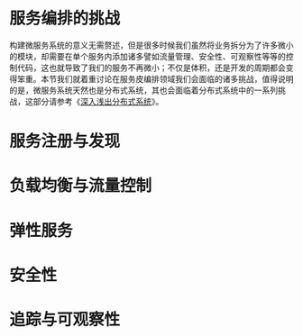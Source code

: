 # 服务编排的挑战

构建微服务系统的意义无需赘述，但是很多时候我们虽然将业务拆分为了许多微小的模块，却需要在单个服务内添加诸多譬如流量管理、安全性、可观察性等等的控制代码，这也就导致了我们的服务不再微小；不仅是体积，还是开发的周期都会变得笨重。本节我们就着重讨论在服务皮编排领域我们会面临的诸多挑战，值得说明的是，微服务系统天然也是分布式系统，其也会面临着分布式系统中的一系列挑战，这部分请参考《[深入浅出分布式系统](https://ngte-infras.gitbook.io/i/)》。

# 服务注册与发现

# 负载均衡与流量控制

# 弹性服务

# 安全性

# 追踪与可观察性
